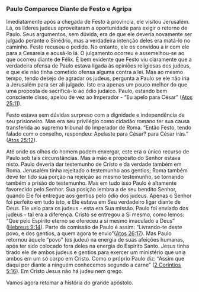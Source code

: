 ### Paulo Comparece Diante de Festo e Agripa 

Imediatamente após a chegada de Festo à província, ele visitou Jerusalém. Lá, os líderes judeus aproveitaram a oportunidade para exigir o retorno de Paulo. Seus argumentos, sem dúvida, era de que ele deveria novamente ser julgado perante o Sinédrio, mas a verdadeira intenção deles era matá-lo no caminho. Festo recusou o pedido. No entanto, ele os convidou a ir com ele para a Cesareia e acusá-lo lá. O julgamento ocorreu e assemelhou-se ao que ocorreu diante de Félix. É bem evidente que Festo viu claramente que a verdadeira ofensa de Paulo estava ligada às opiniões religiosas dos judeus, e que ele não tinha cometido ofensa alguma contra a lei. Mas ao mesmo tempo, tendo desejo de agradar os judeus, pergunta a Paulo se ele não iria a Jerusalém para ser ali julgado. Isto era apenas um pouco melhor do que uma proposta de sacrificá-lo ao ódio judaico. Paulo, estando bem consciente disso, apelou de vez ao Imperador - “Eu apelo para César” ([Atos 25:11](http://bibliaonline.com.br/acf/atos/25/11)).

Festo estava sem dúvidas surpreso com a dignidade e independência de seu prisioneiro. Mas era seu privilégio como cidadão romano ter sua causa transferida ao supremo tribunal do Imperador de Roma. “Então Festo, tendo falado com o conselho, respondeu: Apelaste para César? para César irás.” ([Atos 25:12](http://bibliaonline.com.br/acf/atos/25/12)).

Até onde os olhos do homem podem enxergar, este era o único recurso de Paulo sob tais circunstâncias. Mas a mão e propósito do Senhor estava nisto. Paulo deveria dar testemunho de Cristo e da verdade também em Roma. Jerusalém tinha rejeitado o testemunho aos gentios; Roma também deve ter tido sua porção na rejeição ao mesmo testemunho, se tornando também a prisão do testemunho. Mas em tudo isso Paulo é altamente favorecido pelo Senhor. Sua posição lembra a de seu bendito Senhor, quando Ele foi entregue aos gentios pelo ódio dos judeus. Apenas o Senhor foi perfeito em tudo isto, e Ele estava em Seu verdadeiro ligar diante de Deus. Ele veio para os judeus - esta era Sua missão. Paulo foi enviado dos judeus - tal era a diferença. Cristo se entregou a Si mesmo, como lemos: “Que pelo Espírito eterno se ofereceu a si mesmo imaculado a Deus” ([Hebreus 9:14](http://bibliaonline.com.br/acf/hb/9/14)). Parte da comissão de Paulo é assim: “Livrando-te deste povo, e dos gentios, a quem agora te envio”([Atos 26:17](http://bibliaonline.com.br/acf/atos/26/17)). Mas Paulo retornou àquele “povo” (os judeu) na energia de suas afeições humanas, após ter sido colocado fora deles na energia do Espírito Santo. Jesus tinha tirado ele de ambos judeus e gentios para exercer um ministério que unia ambos em um só corpo em Cristo. Como o próprio Paulo diz: “Assim que daqui por diante a ninguém conhecemos segundo a carne” ([2 Coríntios 5:16](http://bibliaonline.com.br/acf/2co/5/16)). Em Cristo Jesus não há judeu nem grego.

Vamos agora retomar a história do grande apóstolo.